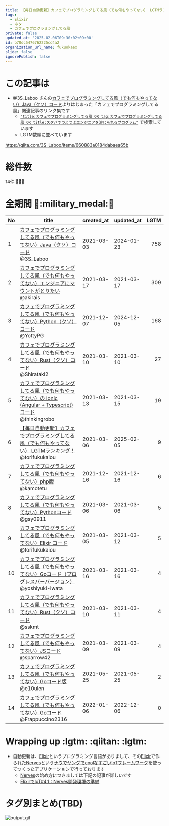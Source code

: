 ```yaml
---
title: 【毎日自動更新】カフェでプログラミングしてる風（でも何もやってない） LGTMランキング！
tags:
  - Elixir
  - ネタ
  - カフェでプログラミングしてる風
private: false
updated_at: '2025-02-06T09:30:02+09:00'
id: b70dc5476762225cd4a2
organization_url_name: fukuokaex
slide: false
ignorePublish: false
---
```

# この記事は
- @3S_Laboo さんの[カフェでプログラミングしてる風（でも何もやってない）Java（クソ）コード](https://qiita.com/3S_Laboo/items/660883a0184dabaea65b)よりはじまった「カフェでプログラミングしてる風」関連記事のリンク集です
  - [`"title:カフェでプログラミングしてる風 OR tag:カフェでプログラミングしてる風 OR title:スタバでつよつよエンジニアを演じられるプログラム"`](https://qiita.com/search?q=title%3A%E3%82%AB%E3%83%95%E3%82%A7%E3%81%A7%E3%83%97%E3%83%AD%E3%82%B0%E3%83%A9%E3%83%9F%E3%83%B3%E3%82%B0%E3%81%97%E3%81%A6%E3%82%8B%E9%A2%A8+OR+tag%3A%E3%82%AB%E3%83%95%E3%82%A7%E3%81%A7%E3%83%97%E3%83%AD%E3%82%B0%E3%83%A9%E3%83%9F%E3%83%B3%E3%82%B0%E3%81%97%E3%81%A6%E3%82%8B%E9%A2%A8+OR+title%3A%E3%82%B9%E3%82%BF%E3%83%90%E3%81%A7%E3%81%A4%E3%82%88%E3%81%A4%E3%82%88%E3%82%A8%E3%83%B3%E3%82%B8%E3%83%8B%E3%82%A2%E3%82%92%E6%BC%94%E3%81%98%E3%82%89%E3%82%8C%E3%82%8B%E3%83%97%E3%83%AD%E3%82%B0%E3%83%A9%E3%83%A0) で検索しています
  - LGTM数順に並べています

https://qiita.com/3S_Laboo/items/660883a0184dabaea65b

# 総件数
14件 :tada::tada::tada:

# 全期間 :confetti_ball::military_medal::confetti_ball:
|No|title|created_at|updated_at|LGTM|
|---|---|---|---|---:|
|1|[カフェでプログラミングしてる風（でも何もやってない）Java（クソ）コード](https://qiita.com/3S_Laboo/items/660883a0184dabaea65b)<br>@3S_Laboo|2021-03-03|2024-01-23|758|
|2|[カフェでプログラミングしてる風（でも何もやってない）エンジニアにマウントがとりたい](https://qiita.com/akirais/items/a38f767ca27daba028f0)<br>@akirais|2021-03-17|2021-03-17|309|
|3|[カフェでプログラミングしてる風（でも何もやってない）Python（クソ）コード](https://qiita.com/YottyPG/items/e988ebacab94a8f4645f)<br>@YottyPG|2021-12-07|2024-12-05|168|
|4|[カフェでプログラミングしてる風（でも何もやってない）Rust（クソ）コード](https://qiita.com/Shirataki2/items/37a040e12460c7ad6b68)<br>@Shirataki2|2021-03-10|2021-03-10|27|
|5|[カフェでプログラミングしてる風（でも何もやってない）の Ionic (Angular + Typescript) コード](https://qiita.com/thinkingrobo/items/f246a2ec06e878bbdfba)<br>@thinkingrobo|2021-03-13|2021-03-15|19|
|6|[【毎日自動更新】カフェでプログラミングしてる風（でも何もやってない） LGTMランキング！](https://qiita.com/torifukukaiou/items/b70dc5476762225cd4a2)<br>@torifukukaiou|2021-03-06|2025-02-05|9|
|7|[カフェでプログラミングしてる風（でも何もやってない）php版](https://qiita.com/kamotetu/items/049ba3886512eb8f61cf)<br>@kamotetu|2021-12-16|2021-12-16|6|
|8|[カフェでプログラミングしてる風（でも何もやってない）Pythonコード](https://qiita.com/gsy0911/items/5398da9b42e8bda37cfb)<br>@gsy0911|2021-03-06|2021-03-06|5|
|9|[カフェでプログラミングしてる風（でも何もやってない）Elixir コード](https://qiita.com/torifukukaiou/items/0d9ee663680aba97c4af)<br>@torifukukaiou|2021-03-05|2021-03-12|5|
|10|[カフェでプログラミングしてる風（でも何もやってない）Goコード（プログレスバーバージョン）](https://qiita.com/yoshiyuki-iwata/items/18e77046fe37743da931)<br>@yoshiyuki-iwata|2021-03-16|2021-03-16|4|
|11|[カフェでプログラミングしてる風（でも何もやってない）Rust（クソ）コード](https://qiita.com/sskmt/items/de881fbec5441f650e1a)<br>@sskmt|2021-03-10|2021-03-11|4|
|12|[カフェでプログラミングしてる風（でも何もやってない）JSコード](https://qiita.com/sparrow42/items/8fefe317c926404b31bf)<br>@sparrow42|2021-03-09|2021-03-09|4|
|13|[カフェでプログラミングしてる風（でも何もやってない）Goコード版](https://qiita.com/e10ulen/items/78f97b8658ed2b919501)<br>@e10ulen|2021-05-25|2021-05-25|2|
|14|[カフェでプログラミングしてる風（でも何もやってない）Goコード](https://qiita.com/Frappuccino2316/items/ab35d44702924c230909)<br>@Frappuccino2316|2022-01-06|2022-12-06|0|


# Wrapping up :lgtm: :qiitan: :lgtm:
- 自動更新は、[Elixir](https://elixir-lang.org/)というプログラミング言語がありまして、その[Elixir](https://elixir-lang.org/)で作られた[Nerves](https://www.nerves-project.org/)という[ナウでヤングでcoolなすごいIoTフレームワーク](https://www.slideshare.net/takasehideki/elixiriotcoolnerves-236780506)を使ってつくったアプリケーションで行っております
  - [Nerves](https://www.nerves-project.org/)の始め方につきましては下記の記事が詳しいです
  - [ElixirでIoT#4.1：Nerves開発環境の準備](https://qiita.com/takasehideki/items/88dda57758051d45fcf9)

# タグ別まとめ(TBD)

![output.gif](https://qiita-image-store.s3.ap-northeast-1.amazonaws.com/0/131808/4b94399e-f21e-516e-8cdc-e3837aaa005b.gif)
